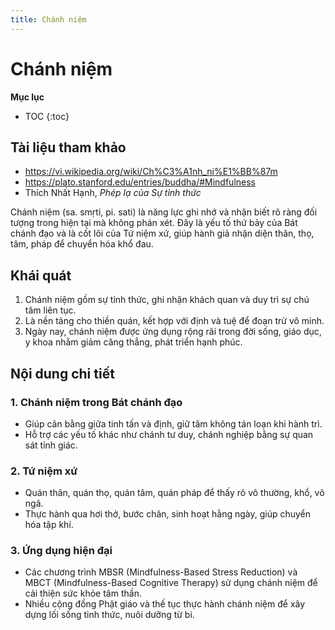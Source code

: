 ```yaml
---
title: Chánh niệm
---
```


# Chánh niệm

**Mục lục**

- TOC
{:toc}

## Tài liệu tham khảo

- <https://vi.wikipedia.org/wiki/Ch%C3%A1nh_ni%E1%BB%87m>
- <https://plato.stanford.edu/entries/buddha/#Mindfulness>
- Thích Nhất Hạnh, *Phép lạ của Sự tỉnh thức*

Chánh niệm (sa. smṛti, pi. sati) là năng lực ghi nhớ và nhận biết rõ ràng đối tượng trong hiện tại mà không phán xét. Đây là yếu tố thứ bảy của Bát chánh đạo và là cốt lõi của Tứ niệm xứ, giúp hành giả nhận diện thân, thọ, tâm, pháp để chuyển hóa khổ đau.

## Khái quát

1. Chánh niệm gồm sự tỉnh thức, ghi nhận khách quan và duy trì sự chú tâm liên tục.
2. Là nền tảng cho thiền quán, kết hợp với định và tuệ để đoạn trừ vô minh.
3. Ngày nay, chánh niệm được ứng dụng rộng rãi trong đời sống, giáo dục, y khoa nhằm giảm căng thẳng, phát triển hạnh phúc.

## Nội dung chi tiết

### 1. Chánh niệm trong Bát chánh đạo
- Giúp cân bằng giữa tinh tấn và định, giữ tâm không tán loạn khi hành trì.
- Hỗ trợ các yếu tố khác như chánh tư duy, chánh nghiệp bằng sự quan sát tỉnh giác.

### 2. Tứ niệm xứ
- Quán thân, quán thọ, quán tâm, quán pháp để thấy rõ vô thường, khổ, vô ngã.
- Thực hành qua hơi thở, bước chân, sinh hoạt hằng ngày, giúp chuyển hóa tập khí.

### 3. Ứng dụng hiện đại
- Các chương trình MBSR (Mindfulness-Based Stress Reduction) và MBCT (Mindfulness-Based Cognitive Therapy) sử dụng chánh niệm để cải thiện sức khỏe tâm thần.
- Nhiều cộng đồng Phật giáo và thế tục thực hành chánh niệm để xây dựng lối sống tỉnh thức, nuôi dưỡng từ bi.
